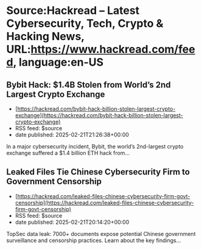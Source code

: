 # Source:Hackread – Latest Cybersecurity, Tech, Crypto & Hacking News, URL:https://www.hackread.com/feed, language:en-US

## Bybit Hack: $1.4B Stolen from World’s 2nd Largest Crypto Exchange
 - [https://hackread.com/bybit-hack-billion-stolen-largest-crypto-exchange](https://hackread.com/bybit-hack-billion-stolen-largest-crypto-exchange)
 - RSS feed: $source
 - date published: 2025-02-21T21:26:38+00:00

In a major cybersecurity incident, Bybit, the world&#8217;s 2nd-largest crypto exchange suffered a $1.4 billion ETH hack from&#8230;

## Leaked Files Tie Chinese Cybersecurity Firm to Government Censorship
 - [https://hackread.com/leaked-files-chinese-cybersecurity-firm-govt-censorship](https://hackread.com/leaked-files-chinese-cybersecurity-firm-govt-censorship)
 - RSS feed: $source
 - date published: 2025-02-21T20:14:20+00:00

TopSec data leak: 7000+ documents expose potential Chinese government surveillance and censorship practices. Learn about the key findings&#8230;

